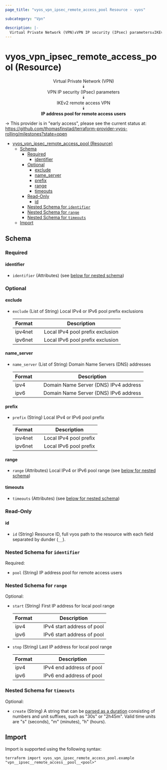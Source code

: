 ```yaml
---
page_title: "vyos_vpn_ipsec_remote_access_pool Resource - vyos"

subcategory: "Vpn"

description: |-
  Virtual Private Network (VPN)⯯VPN IP security (IPsec) parameters⯯IKEv2 remote access VPN⯯IP address pool for remote access users
---
```


# vyos_vpn_ipsec_remote_access_pool (Resource)
<center>


Virtual Private Network (VPN)  
⯯  
VPN IP security (IPsec) parameters  
⯯  
IKEv2 remote access VPN  
⯯  
**IP address pool for remote access users**


</center>

-> This provider is in "early access", please see the current status at: https://github.com/thomasfinstad/terraform-provider-vyos-rolling/milestones?state=open

<!--TOC-->

- [vyos_vpn_ipsec_remote_access_pool (Resource)](#vyos_vpn_ipsec_remote_access_pool-resource)
  - [Schema](#schema)
    - [Required](#required)
      - [identifier](#identifier)
    - [Optional](#optional)
      - [exclude](#exclude)
      - [name_server](#name_server)
      - [prefix](#prefix)
      - [range](#range)
      - [timeouts](#timeouts)
    - [Read-Only](#read-only)
      - [id](#id)
    - [Nested Schema for `identifier`](#nested-schema-for-identifier)
    - [Nested Schema for `range`](#nested-schema-for-range)
    - [Nested Schema for `timeouts`](#nested-schema-for-timeouts)
  - [Import](#import)

<!--TOC-->

<!-- schema generated by tfplugindocs -->
## Schema

### Required

#### identifier
- `identifier` (Attributes) (see [below for nested schema](#nestedatt--identifier))

### Optional

#### exclude
- `exclude` (List of String) Local IPv4 or IPv6 pool prefix exclusions

    |  Format   &emsp;|  Description                       |
    |-----------|------------------------------------|
    |  ipv4net  &emsp;|  Local IPv4 pool prefix exclusion  |
    |  ipv6net  &emsp;|  Local IPv6 pool prefix exclusion  |
#### name_server
- `name_server` (List of String) Domain Name Servers (DNS) addresses

    |  Format  &emsp;|  Description                            |
    |----------|-----------------------------------------|
    |  ipv4    &emsp;|  Domain Name Server (DNS) IPv4 address  |
    |  ipv6    &emsp;|  Domain Name Server (DNS) IPv6 address  |
#### prefix
- `prefix` (String) Local IPv4 or IPv6 pool prefix

    |  Format   &emsp;|  Description             |
    |-----------|--------------------------|
    |  ipv4net  &emsp;|  Local IPv4 pool prefix  |
    |  ipv6net  &emsp;|  Local IPv6 pool prefix  |
#### range
- `range` (Attributes) Local IPv4 or IPv6 pool range (see [below for nested schema](#nestedatt--range))
#### timeouts
- `timeouts` (Attributes) (see [below for nested schema](#nestedatt--timeouts))

### Read-Only

#### id
- `id` (String) Resource ID, full vyos path to the resource with each field separated by dunder (`__`).

<a id="nestedatt--identifier"></a>
### Nested Schema for `identifier`

Required:

- `pool` (String) IP address pool for remote access users


<a id="nestedatt--range"></a>
### Nested Schema for `range`

Optional:

- `start` (String) First IP address for local pool range

    |  Format  &emsp;|  Description                 |
    |----------|------------------------------|
    |  ipv4    &emsp;|  IPv4 start address of pool  |
    |  ipv6    &emsp;|  IPv6 start address of pool  |
- `stop` (String) Last IP address for local pool range

    |  Format  &emsp;|  Description               |
    |----------|----------------------------|
    |  ipv4    &emsp;|  IPv4 end address of pool  |
    |  ipv6    &emsp;|  IPv6 end address of pool  |


<a id="nestedatt--timeouts"></a>
### Nested Schema for `timeouts`

Optional:

- `create` (String) A string that can be [parsed as a duration](https://pkg.go.dev/time#ParseDuration) consisting of numbers and unit suffixes, such as &#34;30s&#34; or &#34;2h45m&#34;. Valid time units are &#34;s&#34; (seconds), &#34;m&#34; (minutes), &#34;h&#34; (hours).

## Import

Import is supported using the following syntax:

```shell
terraform import vyos_vpn_ipsec_remote_access_pool.example "vpn__ipsec__remote_access__pool__<pool>"
```
